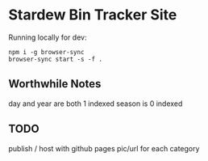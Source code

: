 # Stardew Bin Tracker Site

Running locally for dev:

```
npm i -g browser-sync
browser-sync start -s -f .
```

## Worthwhile Notes

day and year are both 1 indexed
season is 0 indexed


## TODO

publish / host with github pages
pic/url for each category
